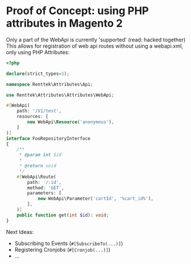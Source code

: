 # Proof of Concept: using PHP attributes in Magento 2

Only a part of the WebApi is currently 'supported' (read: hacked together)
This allows for registration of web api routes without using a webapi.xml, only using PHP Attributes:

```php
<?php

declare(strict_types=1);

namespace Renttek\Attributes\Api;

use Renttek\Attributes\Attributes\WebApi;

#[WebApi(
    path: '/V1/test',
    resources: [
        new WebApi\Resource('anonymous'),
    ]
)]
interface FooRepositoryInterface
{
    /**
     * @param int $id
     *
     * @return void
     */
    #[WebApi\Route(
        path: '/:id',
        method: 'GET',
        parameters: [
            new WebApi\Parameter('cartId', '%cart_id%'),
        ], 
    )]
    public function get(int $id): void;
}
```

Next Ideas:
- Subscribing to Events (`#[SubscribeTo(...)]`)
- Registering Cronjobs (`#[Cronjob(...)]`)
- ...
